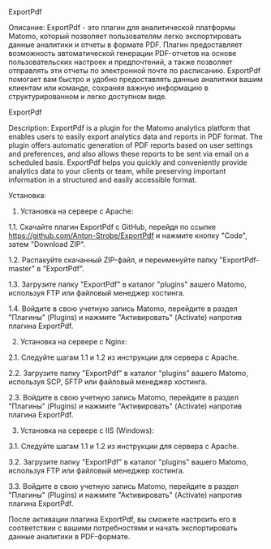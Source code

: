 ExportPdf

Описание: ExportPdf - это плагин для аналитической платформы Matomo, который позволяет пользователям легко экспортировать данные аналитики и отчеты в формате PDF. Плагин предоставляет возможность автоматической генерации PDF-отчетов на основе пользовательских настроек и предпочтений, а также позволяет отправлять эти отчеты по электронной почте по расписанию. ExportPdf помогает вам быстро и удобно предоставлять данные аналитики вашим клиентам или команде, сохраняя важную информацию в структурированном и легко доступном виде.


ExportPdf

Description: ExportPdf is a plugin for the Matomo analytics platform that enables users to easily export analytics data and reports in PDF format. The plugin offers automatic generation of PDF reports based on user settings and preferences, and also allows these reports to be sent via email on a scheduled basis. ExportPdf helps you quickly and conveniently provide analytics data to your clients or team, while preserving important information in a structured and easily accessible format.




Установка:
1. Установка на сервере с Apache:

1.1. Скачайте плагин ExportPdf с GitHub, перейдя по ссылке https://github.com/Anton-Strobe/ExportPdf и нажмите кнопку "Code", затем "Download ZIP".

1.2. Распакуйте скачанный ZIP-файл, и переименуйте папку "ExportPdf-master" в "ExportPdf".

1.3. Загрузите папку "ExportPdf" в каталог "plugins" вашего Matomo, используя FTP или файловый менеджер хостинга.

1.4. Войдите в свою учетную запись Matomo, перейдите в раздел "Плагины" (Plugins) и нажмите "Активировать" (Activate) напротив плагина ExportPdf.

2. Установка на сервере с Nginx:

2.1. Следуйте шагам 1.1 и 1.2 из инструкции для сервера с Apache.

2.2. Загрузите папку "ExportPdf" в каталог "plugins" вашего Matomo, используя SCP, SFTP или файловый менеджер хостинга.

2.3. Войдите в свою учетную запись Matomo, перейдите в раздел "Плагины" (Plugins) и нажмите "Активировать" (Activate) напротив плагина ExportPdf.

3. Установка на сервере с IIS (Windows):

3.1. Следуйте шагам 1.1 и 1.2 из инструкции для сервера с Apache.

3.2. Загрузите папку "ExportPdf" в каталог "plugins" вашего Matomo, используя FTP или файловый менеджер хостинга.

3.3. Войдите в свою учетную запись Matomo, перейдите в раздел "Плагины" (Plugins) и нажмите "Активировать" (Activate) напротив плагина ExportPdf.

После активации плагина ExportPdf, вы сможете настроить его в соответствии с вашими потребностями и начать экспортировать данные аналитики в PDF-формате.
